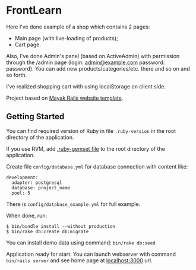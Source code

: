 FrontLearn
=================
Here I've done example of a shop which contains 2 pages:
- Main page (with live-loading of products);
- Cart page.

Also, I've done Admin's panel (based on ActiveAdmin) with permission through the /admin page (login: admin@example.com password: password).
You can add new products/categories/etc. there and so on and so forth.

I've realized shopping cart with using localStorage on client side.

Project based on [Mayak Rails website template](http://mayak.io).

Getting Started
---------------

You can find required version of Ruby in file `.ruby-version` in the root directory of the application.

If you use RVM, add [.ruby-gemset file](http://stackoverflow.com/questions/15708916/use-rvmrc-or-ruby-version-file-to-set-a-project-gemset-with-rvm) to the root directory of the application.

Create file `config/database.yml` for database connection with content like:

    development:
      adapter: postgresql
      database: project_name
      pool: 5

There is `config/database_example.yml` for full example.

When done, run:

    $ bin/bundle install --without production
    $ bin/rake db:create db:migrate

You can install demo data using command: `bin/rake db:seed`

Application ready for start. You can launch webserver with command `bin/rails server` and see home page at [localhost:3000](http://localhost:3000/) url.
